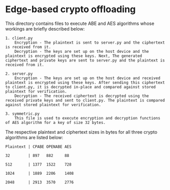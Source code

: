 # Edge-based crypto offloading

This directory contains files to execute ABE and AES algorithms whose workings are briefly described below:

    1. client.py
        Encryption - The plaintext is sent to server.py and the ciphertext is received from it.
        Decryption - The keys are set up on the host device and the plaintext is encrypted using these keys. Next, The generated ciphertext and private keys are sent to server.py and the plaintext is received from it.

    2. server.py
        Encryption - The keys are set up on the host device and received plaintext is encrypted using these keys. After sending this ciphertext to client.py, it is decrypted in-place and compared against stored plaintext for verification.
        Decryption - The received ciphertext is decrypted using the received private keys and sent to client.py. The plaintext is compared against stored plaintext for verification.

    3. symmetric.py
        This file is used to execute encryption and decryption functions of AES algorithm for a key of size 32 bytes.


The respective plaintext and ciphertext sizes in bytes for all three crypto algorithms are listed below:

    Plaintext | CPABE OPENABE AES

    32        | 897   882     88

    512       | 1377  1522    728

    1024      | 1889  2206    1408

    2048      | 2913  3570    2776

